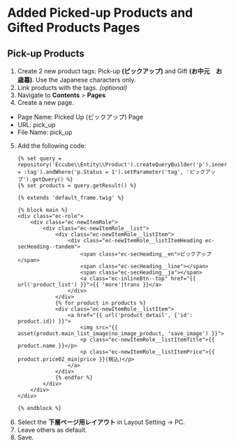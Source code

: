 # Added Picked-up Products and Gifted Products Pages
## Pick-up Products
1. Create 2 new product tags: Pick-up **(ピックアップ)** and Gift **(お中元　お歳暮)**.
 Use the Japanese characters only.
2. Link products with the tags. *(optional)*
3. Navigate to **Contents** > **Pages**
4. Create a new page.
 - Page Name: Picked Up (ピックアップ) Page
 - URL: pick_up
 - File Name: pick_up
5. Add the following code:
	```
	{% set query = repository('Eccube\\Entity\\Product').createQueryBuilder('p').innerJoin('p.ProductTag','pt').innerJoin('pt.Tag','t').where('t.name = :tag').andWhere('p.Status = 1').setParameter('tag', 'ピックアップ').getQuery() %}
	{% set products = query.getResult() %}

	{% extends 'default_frame.twig' %}

	{% block main %}
	<div class="ec-role">
		<div class="ec-newItemRole">
			<div class="ec-newItemRole__list">
				<div class="ec-newItemRole__listItem">
					<div class="ec-newItemRole__listItemHeading ec-secHeading--tandem">
						<span class="ec-secHeading__en">ピックアップ</span>
						<span class="ec-secHeading__line"></span>
						<span class="ec-secHeading__ja"></span>
						<a class="ec-inlineBtn--top" href="{{ url('product_list') }}">{{ 'more'|trans }}</a>
					</div>
				</div>
				{% for product in products %}
				<div class="ec-newItemRole__listItem">
					<a href="{{ url('product_detail', {'id': product.id}) }}">
						<img src="{{ asset(product.main_list_image|no_image_product, 'save_image') }}">
						<p class="ec-newItemRole__listItemTitle">{{ product.name }}</p>
						<p class="ec-newItemRole__listItemPrice">{{ product.price02_min|price }}(税込)</p>
					</a>
				</div>
				{% endfor %}
			</div>
		</div>
	</div>

	{% endblock %}
	```
6. Select the **下層ページ用レイアウト** in Layout Setting -> PC.
7. Leave others as default.
8. Save.